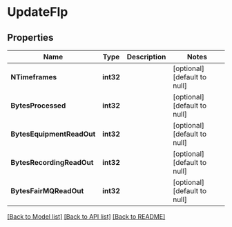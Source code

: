 # UpdateFlp

## Properties
Name | Type | Description | Notes
------------ | ------------- | ------------- | -------------
**NTimeframes** | **int32** |  | [optional] [default to null]
**BytesProcessed** | **int32** |  | [optional] [default to null]
**BytesEquipmentReadOut** | **int32** |  | [optional] [default to null]
**BytesRecordingReadOut** | **int32** |  | [optional] [default to null]
**BytesFairMQReadOut** | **int32** |  | [optional] [default to null]

[[Back to Model list]](../README.md#documentation-for-models) [[Back to API list]](../README.md#documentation-for-api-endpoints) [[Back to README]](../README.md)

